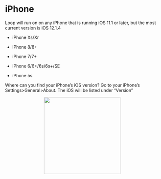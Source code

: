 # iPhone 

Loop will run on on any iPhone that is running iOS 11.1 or later, but the most current version is iOS 12.1.4

* iPhone Xs/Xr

* iPhone 8/8+

* iPhone 7/7+

* iPhone 6/6+/6s/6s+/SE

* iPhone 5s 

Where can you find your iPhone’s iOS version?  Go to your iPhone’s Settings>General>About.  The iOS will be listed under “Version”

<p align="center">
<img src="../img/ios.png" width="250">
</p>

